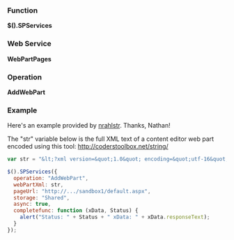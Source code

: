 ### Function

**$().SPServices**

### Web Service

**WebPartPages**

### Operation

**AddWebPart**

### Example

Here's an example provided by [nrahlstr](http://www.codeplex.com/site/users/view/nrahlstr). Thanks, Nathan!  

The "str" variable below is the full XML text of a content editor web part encoded using this tool: http://coderstoolbox.net/string/
``` javascript
var str = "&lt;?xml version=&quot;1.0&quot; encoding=&quot;utf-16&quot;?&gt;&lt;WebPart xmlns:xsd=&quot;http://www.w3.org/2001/XMLSchema&quot; xmlns:xsi=&quot;http://www.w3.org/2001/XMLSchema-instance&quot; xmlns=&quot;http://schemas.microsoft.com/WebPart/v2&quot;&gt;&lt;Title&gt;Custom Part&lt;/Title&gt;&lt;FrameType&gt;Default&lt;/FrameType&gt;&lt;Description&gt;Use for formatted text, tables, and images.&lt;/Description&gt;&lt;IsIncluded&gt;true&lt;/IsIncluded&gt;&lt;ZoneID&gt;Left&lt;/ZoneID&gt; &lt;PartOrder&gt;6&lt;/PartOrder&gt;&lt;FrameState&gt;Normal&lt;/FrameState&gt;&lt;Height /&gt;&lt;Width /&gt; &lt;AllowRemove&gt;true&lt;/AllowRemove&gt;&lt;AllowZoneChange&gt;true&lt;/AllowZoneChange&gt;&lt;AllowMinimize&gt;true&lt;/AllowMinimize&gt;&lt;IsVisible&gt;true&lt;/IsVisible&gt;&lt;DetailLink /&gt;&lt;HelpLink /&gt;&lt;Dir&gt;Default&lt;/Dir&gt;&lt;PartImageSmall /&gt;&lt;MissingAssembly /&gt;&lt;PartImageLarge&gt;/_layouts/images/mscontl.gif&lt;/PartImageLarge&gt;&lt;IsIncludedFilter /&gt;&lt;Assembly&gt;Microsoft.SharePoint, Version=12.0.0.0, Culture=neutral, PublicKeyToken=71e9bce111e9429c&lt;/Assembly&gt;&lt;TypeName&gt;Microsoft.SharePoint.WebPartPages.ContentEditorWebPart&lt;/TypeName&gt; &lt;ContentLink xmlns=&quot;http://schemas.microsoft.com/WebPart/v2/ContentEditor&quot; /&gt;&lt;Content xmlns=&quot;http://schemas.microsoft.com/WebPart/v2/ContentEditor&quot;&gt;&lt;![CDATA[&lt;P&gt;" + new Date() + "&lt;/P&gt;]]&gt;&lt;/Content&gt; &lt;PartStorage xmlns=&quot;http://schemas.microsoft.com/WebPart/v2/ContentEditor&quot; /&gt;&lt;/WebPart&gt;";

$().SPServices({
  operation: "AddWebPart",
  webPartXml: str,
  pageUrl: "http://.../sandbox1/default.aspx",
  storage: "Shared",
  async: true,
  completefunc: function (xData, Status) {
    alert("Status: " + Status + " xData: " + xData.responseText);
  }
});
```